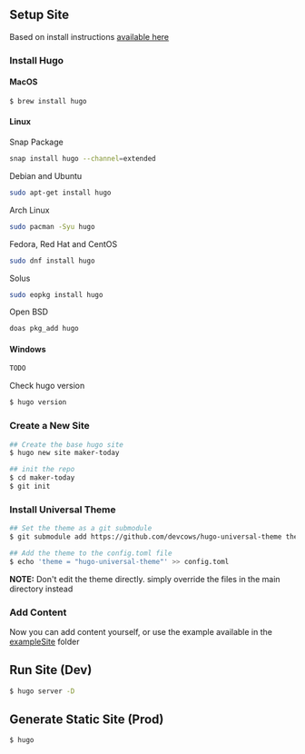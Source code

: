 ## Setup Site

Based on install instructions [available here](https://themes.gohugo.io/hugo-universal-theme)

### Install Hugo

#### MacOS

```bash
$ brew install hugo
```

#### Linux

Snap Package 
```bash
snap install hugo --channel=extended
```
Debian and Ubuntu 
```bash
sudo apt-get install hugo
```
Arch Linux 
```bash
sudo pacman -Syu hugo
```
Fedora, Red Hat and CentOS  
```bash
sudo dnf install hugo
```
Solus
```bash
sudo eopkg install hugo
```
Open BSD
```bash
doas pkg_add hugo
```
#### Windows

```bash
TODO
```

Check hugo version

```bash
$ hugo version
```

### Create a New Site

```bash
## Create the base hugo site
$ hugo new site maker-today

## init the repo
$ cd maker-today
$ git init
```

### Install Universal Theme

```bash
## Set the theme as a git submodule
$ git submodule add https://github.com/devcows/hugo-universal-theme themes/hugo-universal-theme

## Add the theme to the config.toml file
$ echo 'theme = "hugo-universal-theme"' >> config.toml
```

**NOTE:** Don't edit the theme directly. simply override the files in the main directory instead

### Add Content

Now you can add content yourself, or use the example available in the [exampleSite](themes/hugo-universal-theme/exampleSite) folder

## Run Site (Dev)

```bash
$ hugo server -D
```

## Generate Static Site (Prod)

```bash
$ hugo
```
